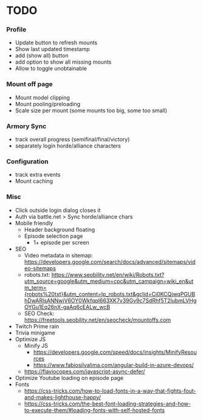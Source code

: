 # TODO

### Profile
* Update button to refresh mounts
* Show last updated timestamp
* add (show all) button
* add option to show all missing mounts
* Allow to toggle unobtainable

### Mount off page
* Mount model clipping
* Mount pooling/preloading
* Scale size per mount (some mounts too big, some too small)

### Armory Sync
* track overall progress (semifinal/final/victory)
* separately login horde/alliance characters

### Configuration
* track extra events
* Mount caching

### Misc
* Click outside login dialog closes it
* Auth via battle.net > Sync horde/alliance chars
* Mobile friendly
    * Header background floating
    * Episode selection page
        * 1+ episode per screen
* SEO
    * Video metadata in sitemap: https://developers.google.com/search/docs/advanced/sitemaps/video-sitemaps
    * robots.txt: https://www.seobility.net/en/wiki/Robots.txt?utm_source=google&utm_medium=cpc&utm_campaign=wiki_en&utm_term={robots%20txt}&utm_content=lp_robots.txt&gclid=Cj0KCQjwqPGUBhDwARIsANNwjV6OY0Wkfqpl663XK7v39Gv9c7SdRhf5T2lubmLVHgOYGu1Eq26nX-gaAq6cEALw_wcB
    * SEO Check: https://freetools.seobility.net/en/seocheck/mountoffs.com
* Twitch Prime rain
* Trivia minigame
* Optimize JS
    * Minify JS
        * https://developers.google.com/speed/docs/insights/MinifyResources
        * https://www.fabiosilvalima.com/angular-build-in-azure-devops/
    * https://flaviocopes.com/javascript-async-defer/
* Optimize Youtube loading on episode page
* Fonts
    * https://css-tricks.com/how-to-load-fonts-in-a-way-that-fights-fout-and-makes-lighthouse-happy/
    * https://css-tricks.com/the-best-font-loading-strategies-and-how-to-execute-them/#loading-fonts-with-self-hosted-fonts